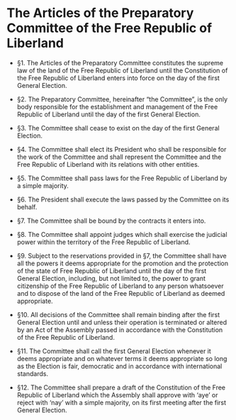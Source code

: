 # The Articles of the Preparatory Committee of the Free Republic of Liberland

 * §1. The Articles of the Preparatory Committee constitutes the supreme law of the land of the Free Republic of Liberland until the Constitution of the Free Republic of Liberland enters into force on the day of the first General Election.

 * §2. The Preparatory Committee, hereinafter “the Committee”, is the only body responsible for the establishment and management of the Free Republic of Liberland until the day of the first General Election.

 * §3. The Committee shall cease to exist on the day of the first General Election.

 * §4. The Committee shall elect its President who shall be responsible for the work of the Committee and shall represent the Committee and the Free Republic of Liberland with its relations with other entities.

 * §5. The Committee shall pass laws for the Free Republic of Liberland by a simple majority.

 * §6. The President shall execute the laws passed by the Committee on its behalf.

 * §7. The Committee shall be bound by the contracts it enters into.

 * §8. The Committee shall appoint judges which shall exercise the judicial power within the territory of the Free Republic of Liberland.

 * §9. Subject to the reservations provided in §7, the Committee shall have all the powers it deems appropriate for the promotion and the protection of the state of Free Republic of Liberland until the day of the first General Election, including, but not limited to, the power to grant citizenship of the Free Republic of Liberland to any person whatsoever and to dispose of the land of the Free Republic of Liberland as deemed appropriate.

 * §10. All decisions of the Committee shall remain binding after the first General Election until and unless their operation is terminated or altered by an Act of the Assembly passed in accordance with the Constitution of the Free Republic of Liberland.

 * §11. The Committee shall call the first General Election whenever it deems appropriate and on whatever terms it deems appropriate so long as the Election is fair, democratic and in accordance with international
standards.

 * §12. The Committee shall prepare a draft of the Constitution of the Free Republic of Liberland which the Assembly shall approve with ‘aye’ or reject with ‘nay’ with a simple majority, on its first meeting after the first General Election.